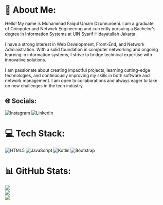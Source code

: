 # 💫 About Me:
Hello! My name is Muhammad Faiqul Umam Dzunnuroeni. I am a graduate of Computer and Network Engineering and currently pursuing a Bachelor's degree in Information Systems at UIN Syarif Hidayatullah Jakarta.<br><br>I have a strong interest in Web Development, Front-End, and Network Administration. With a solid foundation in computer networking and ongoing learning in information systems, I strive to bridge technical expertise with innovative solutions.<br><br>I am passionate about creating impactful projects, learning cutting-edge technologies, and continuously improving my skills in both software and network management. I am open to collaborations and always eager to take on new challenges in the tech industry.


## 🌐 Socials:
[![Instagram](https://img.shields.io/badge/Instagram-%23E4405F.svg?logo=Instagram&logoColor=white)](https://instagram.com/qudznnrn) [![LinkedIn](https://img.shields.io/badge/LinkedIn-%230077B5.svg?logo=linkedin&logoColor=white)](https://linkedin.com/in/mfaiquludz) 

# 💻 Tech Stack:
![HTML5](https://img.shields.io/badge/html5-%23E34F26.svg?style=for-the-badge&logo=html5&logoColor=white) ![JavaScript](https://img.shields.io/badge/javascript-%23323330.svg?style=for-the-badge&logo=javascript&logoColor=%23F7DF1E) ![Kotlin](https://img.shields.io/badge/kotlin-%237F52FF.svg?style=for-the-badge&logo=kotlin&logoColor=white) ![Bootstrap](https://img.shields.io/badge/bootstrap-%238511FA.svg?style=for-the-badge&logo=bootstrap&logoColor=white)
# 📊 GitHub Stats:
![](https://github-readme-stats.vercel.app/api?username=Al-Qudzzz&theme=dark&hide_border=false&include_all_commits=false&count_private=false)<br/>
![](https://github-readme-streak-stats.herokuapp.com/?user=Al-Qudzzz&theme=dark&hide_border=false)<br/>
![](https://github-readme-stats.vercel.app/api/top-langs/?username=Al-Qudzzz&theme=dark&hide_border=false&include_all_commits=false&count_private=false&layout=compact)
